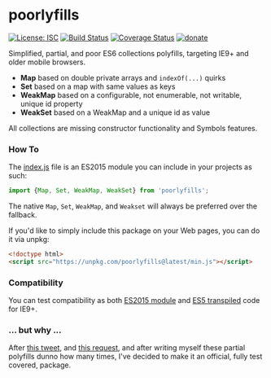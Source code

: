 # poorlyfills

[![License: ISC](https://img.shields.io/badge/License-ISC-yellow.svg)](https://opensource.org/licenses/ISC) [![Build Status](https://travis-ci.org/WebReflection/poorlyfills.svg?branch=master)](https://travis-ci.org/WebReflection/poorlyfills) [![Coverage Status](https://coveralls.io/repos/github/WebReflection/poorlyfills/badge.svg?branch=master)](https://coveralls.io/github/WebReflection/poorlyfills?branch=master) [![donate](https://img.shields.io/badge/$-donate-ff69b4.svg?maxAge=2592000&style=flat)](https://github.com/WebReflection/donate)

Simplified, partial, and poor ES6 collections polyfills, targeting IE9+ and older mobile browsers.

  * **Map** based on double private arrays and `indexOf(...)` quirks
  * **Set** based on a map with same values as keys
  * **WeakMap** based on a configurable, not enumerable, not writable, unique id property
  * **WeakSet** based on a WeakMap and a unique id as value

All collections are missing constructor functionality and Symbols features.


### How To

The [index.js](./index.js) file is an ES2015 module you can include in your projects as such:
```js
import {Map, Set, WeakMap, WeakSet} from 'poorlyfills';
```
The native `Map`, `Set`, `WeakMap`, and `Weakset` will always be preferred over the fallback.

If you'd like to simply include this package on your Web pages, you can do it via unpkg:
```html
<!doctype html>
<script src="https://unpkg.com/poorlyfills@latest/min.js"></script>
```


### Compatibility

You can test compatibility as both [ES2015 module](https://webreflection.github.io/poorlyfills/test/) and [ES5 transpiled](https://webreflection.github.io/poorlyfills/test/ie/) code for IE9+.




### ... but why ...

After [this tweet](https://twitter.com/WebReflection/status/915645417571983360), and [this request](https://twitter.com/_developit/status/915668536344883200), and after writing myself these partial polyfills dunno how many times, I've decided to make it an official, fully test covered, package.


